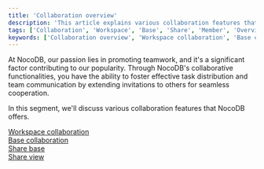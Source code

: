 ```yaml
---
title: 'Collaboration overview'
description: 'This article explains various collaboration features that NocoDB offers.'
tags: ['Collaboration', 'Workspace', 'Base', 'Share', 'Member', 'Overview']
keywords: ['Collaboration overview', 'Workspace collaboration', 'Base collaboration', 'Share base', 'Share view', 'Team collaboration', 'Workspace management', 'Workspace settings', 'Workspace administration', 'Member invitation', 'User access', 'Member management', 'Workspace teamwork', 'Workspace organization']
---
```


At NocoDB, our passion lies in promoting teamwork, and it's a significant factor contributing to our popularity. Through NocoDB's collaborative functionalities, you have the ability to foster effective task distribution and team communication by extending invitations to others for seamless cooperation.

In this segment, we'll discuss various collaboration features that NocoDB offers.

[Workspace collaboration](workspace-collaboration)  
[Base collaboration](base-collaboration)  
[Share base](share-base)  
[Share view](share-view)
